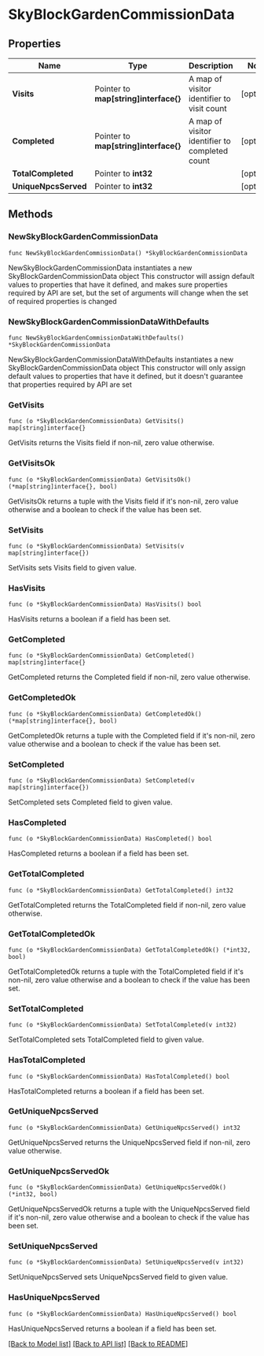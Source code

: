 # SkyBlockGardenCommissionData

## Properties

Name | Type | Description | Notes
------------ | ------------- | ------------- | -------------
**Visits** | Pointer to **map[string]interface{}** | A map of visitor identifier to visit count | [optional] 
**Completed** | Pointer to **map[string]interface{}** | A map of visitor identifier to completed count | [optional] 
**TotalCompleted** | Pointer to **int32** |  | [optional] 
**UniqueNpcsServed** | Pointer to **int32** |  | [optional] 

## Methods

### NewSkyBlockGardenCommissionData

`func NewSkyBlockGardenCommissionData() *SkyBlockGardenCommissionData`

NewSkyBlockGardenCommissionData instantiates a new SkyBlockGardenCommissionData object
This constructor will assign default values to properties that have it defined,
and makes sure properties required by API are set, but the set of arguments
will change when the set of required properties is changed

### NewSkyBlockGardenCommissionDataWithDefaults

`func NewSkyBlockGardenCommissionDataWithDefaults() *SkyBlockGardenCommissionData`

NewSkyBlockGardenCommissionDataWithDefaults instantiates a new SkyBlockGardenCommissionData object
This constructor will only assign default values to properties that have it defined,
but it doesn't guarantee that properties required by API are set

### GetVisits

`func (o *SkyBlockGardenCommissionData) GetVisits() map[string]interface{}`

GetVisits returns the Visits field if non-nil, zero value otherwise.

### GetVisitsOk

`func (o *SkyBlockGardenCommissionData) GetVisitsOk() (*map[string]interface{}, bool)`

GetVisitsOk returns a tuple with the Visits field if it's non-nil, zero value otherwise
and a boolean to check if the value has been set.

### SetVisits

`func (o *SkyBlockGardenCommissionData) SetVisits(v map[string]interface{})`

SetVisits sets Visits field to given value.

### HasVisits

`func (o *SkyBlockGardenCommissionData) HasVisits() bool`

HasVisits returns a boolean if a field has been set.

### GetCompleted

`func (o *SkyBlockGardenCommissionData) GetCompleted() map[string]interface{}`

GetCompleted returns the Completed field if non-nil, zero value otherwise.

### GetCompletedOk

`func (o *SkyBlockGardenCommissionData) GetCompletedOk() (*map[string]interface{}, bool)`

GetCompletedOk returns a tuple with the Completed field if it's non-nil, zero value otherwise
and a boolean to check if the value has been set.

### SetCompleted

`func (o *SkyBlockGardenCommissionData) SetCompleted(v map[string]interface{})`

SetCompleted sets Completed field to given value.

### HasCompleted

`func (o *SkyBlockGardenCommissionData) HasCompleted() bool`

HasCompleted returns a boolean if a field has been set.

### GetTotalCompleted

`func (o *SkyBlockGardenCommissionData) GetTotalCompleted() int32`

GetTotalCompleted returns the TotalCompleted field if non-nil, zero value otherwise.

### GetTotalCompletedOk

`func (o *SkyBlockGardenCommissionData) GetTotalCompletedOk() (*int32, bool)`

GetTotalCompletedOk returns a tuple with the TotalCompleted field if it's non-nil, zero value otherwise
and a boolean to check if the value has been set.

### SetTotalCompleted

`func (o *SkyBlockGardenCommissionData) SetTotalCompleted(v int32)`

SetTotalCompleted sets TotalCompleted field to given value.

### HasTotalCompleted

`func (o *SkyBlockGardenCommissionData) HasTotalCompleted() bool`

HasTotalCompleted returns a boolean if a field has been set.

### GetUniqueNpcsServed

`func (o *SkyBlockGardenCommissionData) GetUniqueNpcsServed() int32`

GetUniqueNpcsServed returns the UniqueNpcsServed field if non-nil, zero value otherwise.

### GetUniqueNpcsServedOk

`func (o *SkyBlockGardenCommissionData) GetUniqueNpcsServedOk() (*int32, bool)`

GetUniqueNpcsServedOk returns a tuple with the UniqueNpcsServed field if it's non-nil, zero value otherwise
and a boolean to check if the value has been set.

### SetUniqueNpcsServed

`func (o *SkyBlockGardenCommissionData) SetUniqueNpcsServed(v int32)`

SetUniqueNpcsServed sets UniqueNpcsServed field to given value.

### HasUniqueNpcsServed

`func (o *SkyBlockGardenCommissionData) HasUniqueNpcsServed() bool`

HasUniqueNpcsServed returns a boolean if a field has been set.


[[Back to Model list]](../README.md#documentation-for-models) [[Back to API list]](../README.md#documentation-for-api-endpoints) [[Back to README]](../README.md)


